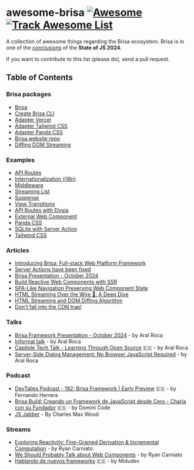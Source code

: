 # awesome-brisa [![Awesome](https://cdn.rawgit.com/sindresorhus/awesome/d7305f38d29fed78fa85652e3a63e154dd8e8829/media/badge.svg)](https://github.com/sindresorhus/awesome) [![Track Awesome List](https://www.trackawesomelist.com/badge.svg)](https://www.trackawesomelist.com/teafuljs/teaful/)

A collection of awesome things regarding the Brisa ecosystem. Brisa is in one of the [conclusions](https://2024.stateofjs.com/en-US/conclusion/) of the **State of JS 2024**.

If you want to contribute to this list (please do), send a pull request.

## Table of Contents

### Brisa packages

- [Brisa](https://github.com/brisa-build/brisa)
- [Create Brisa CLI](https://github.com/brisa-build/brisa/tree/canary/packages/create-brisa)
- [Adapter Vercel](https://github.com/brisa-build/brisa/tree/canary/packages/adapter-vercel)
- [Adapter Tailwind CSS](https://github.com/brisa-build/brisa/tree/canary/packages/brisa-tailwindcss)
- [Adapter Panda CSS](https://github.com/brisa-build/brisa/blob/canary/packages/brisa-pandacss)
- [Brisa website repo](https://github.com/brisa-build/brisa/tree/canary/packages/www)
- [Diffing DOM Streaming](https://github.com/brisa-build/diff-dom-streaming)

### Examples

- [API Routes](https://github.com/brisa-build/brisa/tree/canary/examples/with-api-routes)
- [Internationalization (i18n)](https://github.com/brisa-build/brisa/tree/canary/examples/with-i18n)
- [Middleware](https://github.com/brisa-build/brisa/tree/canary/examples/with-middleware)
- [Streaming List](https://github.com/brisa-build/brisa/tree/canary/examples/with-streaming-list)
- [Suspense](https://github.com/brisa-build/brisa/tree/canary/examples/with-suspense)
- [View Transitions](https://github.com/brisa-build/brisa/tree/canary/examples/with-view-transitions)
- [API Routes with Elysia](https://github.com/brisa-build/brisa/tree/main/examples/with-elysia)
- [External Web Component](https://github.com/brisa-build/brisa/tree/main/examples/with-external-web-component)
- [Panda CSS](https://github.com/brisa-build/brisa/tree/canary/examples/with-pandacss)
- [SQLite with Server Action](https://github.com/brisa-build/brisa/tree/main/examples/with-sqlite-with-server-action)
- [Tailwind CSS](https://github.com/brisa-build/brisa/tree/main/examples/with-tailwindcss)

### Articles

- [Introducing Brisa: Full-stack Web Platform Framework](https://brisa.build/blog/introducing-brisa)
- [Server Actions have been fixed](https://brisa.build/blog/server-actions-have-been-fixed)
- [Brisa Presentation - October 2024](https://brisa.build/blog/brisa-presentation)
- [Build Reactive Web Components with SSR](https://aralroca.com/blog/reactive-web-components-with-ssr)
- [SPA-Like Navigation Preserving Web Component State](https://aralroca.com/blog/spa-navigation)
- [HTML Streaming Over the Wire 🥳: A Deep Dive](https://aralroca.com/blog/html-streaming-over-the-wire)
- [HTML Streaming and DOM Diffing Algorithm](https://aralroca.com/blog/html-node-streaming)
- [Don't fall into the CDN trap!](https://dev.to/aralroca/dont-fall-into-the-cdn-trap-4keg)

### Talks

- [Brisa Framework Presentation - October 2024](https://www.youtube.com/watch?v=rtHxGKkqOzM) - by Aral Roca
- [Informal talk](https://www.youtube.com/watch?v=kj_g5vIm1lA) - by Aral Roca
- [Capitole Tech Talk - Learning Through Open Source](https://www.youtube.com/watch?v=NZRvpWB8Ix8) 🇪🇸 - by Aral Roca
- [Server-Side Dialog Management: No Browser JavaScript Required](https://www.youtube.com/watch?v=7kwT1oshUJA) - by Aral Roca

### Podcast

- [DevTalles Podcast - 182: Brisa Framework | Early Preview](https://www.youtube.com/watch?v=XYI2JEmL9A0) 🇪🇸 - by Fernando Herrera
- [Brisa Build: Creando un Framework de JavaScript desde Cero - Charla con su Fundador](https://www.youtube.com/watch?v=WOTKdwxM93Q)  🇪🇸 - by Domini Code
- [JS Jabber](https://www.youtube.com/watch?v=vsZyogrdAhg) - By Charles Max Wood

### Streams

- [Exploring Reactivity: Fine-Grained Derivation & Incremental Computation](https://www.youtube.com/live/kz-p_017Usc?t=1400s) - by Ryan Carniato
- [We Should Probably Talk about Web Components](https://www.youtube.com/live/0F9t_WeJ5p4?si=nCnhUGKNOnvlWXgD&t=18245) - by Ryan Carniato
- [Hablando de nuevos frameworks](https://youtu.be/esWBgBksL-M?si=fSzHgChr6zz1kwkj&t=227) 🇪🇸 - by Midudev
